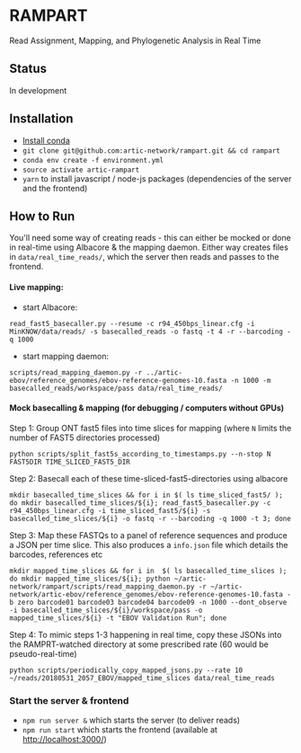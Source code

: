 # RAMPART
Read Assignment, Mapping, and Phylogenetic Analysis in Real Time

## Status
In development

## Installation
* [Install conda](https://conda.io/docs/user-guide/install/index.html)
* `git clone git@github.com:artic-network/rampart.git && cd rampart`
* `conda env create -f environment.yml`
* `source activate artic-rampart`
* `yarn` to install javascript / node-js packages (dependencies of the server and the frontend)


## How to Run

You'll need some way of creating reads - this can either be mocked or done in real-time using Albacore & the mapping daemon.
Either way creates files in `data/real_time_reads/`, which the server then reads and passes to the frontend.

#### Live mapping:
* start Albacore:

```
read_fast5_basecaller.py --resume -c r94_450bps_linear.cfg -i MinKNOW/data/reads/ -s basecalled_reads -o fastq -t 4 -r --barcoding -q 1000
```

* start mapping daemon:

```
scripts/read_mapping_daemon.py -r ../artic-ebov/reference_genomes/ebov-reference-genomes-10.fasta -n 1000 -m basecalled_reads/workspace/pass data/real_time_reads/
```

#### Mock basecalling & mapping (for debugging / computers without GPUs)

Step 1: Group ONT fast5 files into time slices for mapping (where `N` limits the number of FAST5 directories processed)

```
python scripts/split_fast5s_according_to_timestamps.py --n-stop N FAST5DIR TIME_SLICED_FAST5_DIR
```

Step 2: Basecall each of these time-sliced-fast5-directories using albacore

```
mkdir basecalled_time_slices && for i in $( ls time_sliced_fast5/ ); do mkdir basecalled_time_slices/${i}; read_fast5_basecaller.py -c r94_450bps_linear.cfg -i time_sliced_fast5/${i} -s basecalled_time_slices/${i} -o fastq -r --barcoding -q 1000 -t 3; done
```

Step 3: Map these FASTQs to a panel of reference sequences and produce a JSON per time slice. This also produces a `info.json` file which details the barcodes, references etc

```
mkdir mapped_time_slices && for i in  $( ls basecalled_time_slices ); do mkdir mapped_time_slices/${i}; python ~/artic-network/rampart/scripts/read_mapping_daemon.py -r ~/artic-network/artic-ebov/reference_genomes/ebov-reference-genomes-10.fasta -b zero barcode01 barcode03 barcode04 barcode09 -n 1000 --dont_observe -i basecalled_time_slices/${i}/workspace/pass -o mapped_time_slices/${i} -t "EBOV Validation Run"; done
```

Step 4: To mimic steps 1-3 happening in real time, copy these JSONs into the RAMPRT-watched directory at some prescribed rate (60 would be pseudo-real-time)

```
python scripts/periodically_copy_mapped_jsons.py --rate 10 ~/reads/20180531_2057_EBOV/mapped_time_slices data/real_time_reads
```


### Start the server & frontend
* `npm run server &` which starts the server (to deliver reads)
* `npm run start` which starts the frontend (available at [http://localhost:3000/](http://localhost:3000/))
